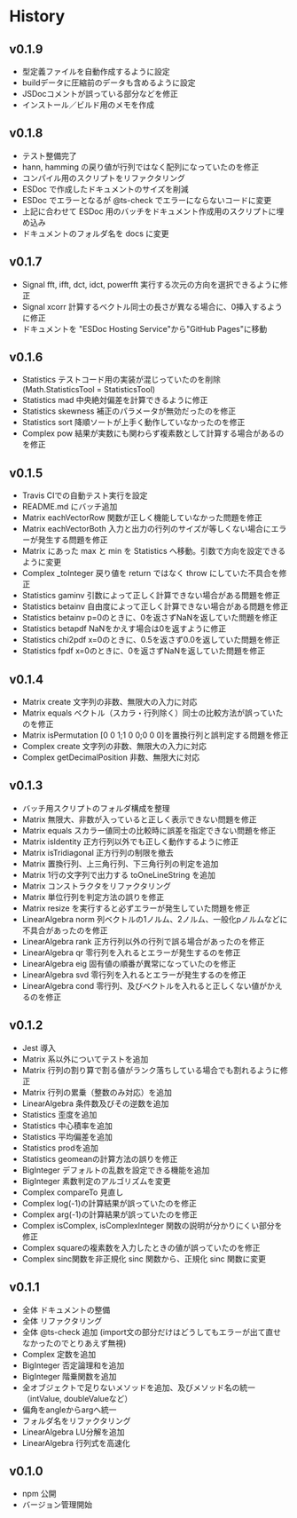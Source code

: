 # History

## v0.1.9
- 型定義ファイルを自動作成するように設定
- buildデータに圧縮前のデータも含めるように設定
- JSDocコメントが誤っている部分などを修正
- インストール／ビルド用のメモを作成

## v0.1.8
- テスト整備完了
- hann, hamming の戻り値が行列ではなく配列になっていたのを修正
- コンパイル用のスクリプトをリファクタリング
- ESDoc で作成したドキュメントのサイズを削減
- ESDoc でエラーとなるが @ts-check でエラーにならないコードに変更
- 上記に合わせて ESDoc 用のバッチをドキュメント作成用のスクリプトに埋め込み
- ドキュメントのフォルダ名を docs に変更

## v0.1.7
- Signal fft, ifft, dct, idct, powerfft 実行する次元の方向を選択できるように修正
- Signal xcorr 計算するベクトル同士の長さが異なる場合に、0挿入するように修正
- ドキュメントを "ESDoc Hosting Service"から"GitHub Pages"に移動

## v0.1.6
- Statistics テストコード用の実装が混じっていたのを削除(Math.StatisticsTool = StatisticsTool)
- Statistics mad 中央絶対偏差を計算できるように修正
- Statistics skewness 補正のパラメータが無効だったのを修正
- Statistics sort 降順ソートが上手く動作していなかったのを修正
- Complex pow 結果が実数にも関わらず複素数として計算する場合があるのを修正

## v0.1.5
- Travis CIでの自動テスト実行を設定
- README.md にバッチ追加
- Matrix eachVectorRow 関数が正しく機能していなかった問題を修正
- Matrix eachVectorBoth 入力と出力の行列のサイズが等しくない場合にエラーが発生する問題を修正
- Matrix にあった max と min を Statistics へ移動。引数で方向を設定できるように変更
- Complex _toInteger 戻り値を return ではなく throw にしていた不具合を修正
- Statistics gaminv 引数によって正しく計算できない場合がある問題を修正
- Statistics betainv 自由度によって正しく計算できない場合がある問題を修正
- Statistics betainv p=0のときに、0を返さずNaNを返していた問題を修正
- Statistics betapdf NaNをかえす場合は0を返すように修正
- Statistics chi2pdf x=0のときに、0.5を返さず0.0を返していた問題を修正
- Statistics fpdf x=0のときに、0を返さずNaNを返していた問題を修正

## v0.1.4
- Matrix create 文字列の非数、無限大の入力に対応
- Matrix equals ベクトル（スカラ・行列除く）同士の比較方法が誤っていたのを修正
- Matrix isPermutation [0 0 1;1 0 0;0 0 0]を置換行列と誤判定する問題を修正
- Complex create 文字列の非数、無限大の入力に対応
- Complex getDecimalPosition 非数、無限大に対応

## v0.1.3
- バッチ用スクリプトのフォルダ構成を整理
- Matrix 無限大、非数が入っていると正しく表示できない問題を修正
- Matrix equals スカラー値同士の比較時に誤差を指定できない問題を修正
- Matrix isIdentity 正方行列以外でも正しく動作するように修正
- Matrix isTridiagonal 正方行列の制限を撤去
- Matrix 置換行列、上三角行列、下三角行列の判定を追加
- Matrix 1行の文字列で出力する toOneLineString を追加
- Matrix コンストラクタをリファクタリング
- Matrix 単位行列を判定方法の誤りを修正
- Matrix resize を実行すると必ずエラーが発生していた問題を修正
- LinearAlgebra norm 列ベクトルの1ノルム、2ノルム、一般化pノルムなどに不具合があったのを修正
- LinearAlgebra rank 正方行列以外の行列で誤る場合があったのを修正
- LinearAlgebra qr 零行列を入れるとエラーが発生するのを修正
- LinearAlgebra eig 固有値の順番が異常になっていたのを修正
- LinearAlgebra svd 零行列を入れるとエラーが発生するのを修正
- LinearAlgebra cond 零行列、及びベクトルを入れると正しくない値がかえるのを修正

## v0.1.2
- Jest 導入
- Matrix 系以外についてテストを追加
- Matrix 行列の割り算で割る値がランク落ちしている場合でも割れるように修正
- Matrix 行列の累乗（整数のみ対応）を追加
- LinearAlgebra 条件数及びその逆数を追加
- Statistics 歪度を追加
- Statistics 中心積率を追加
- Statistics 平均偏差を追加
- Statistics prodを追加
- Statistics geomeanの計算方法の誤りを修正
- BigInteger デフォルトの乱数を設定できる機能を追加
- BigInteger 素数判定のアルゴリズムを変更
- Complex compareTo 見直し
- Complex log(-1)の計算結果が誤っていたのを修正
- Complex arg(-1)の計算結果が誤っていたのを修正
- Complex isComplex, isComplexInteger 関数の説明が分かりにくい部分を修正
- Complex squareの複素数を入力したときの値が誤っていたのを修正
- Complex sinc関数を非正規化 sinc 関数から、正規化 sinc 関数に変更

## v0.1.1
- 全体 ドキュメントの整備
- 全体 リファクタリング
- 全体 @ts-check 追加 (import文の部分だけはどうしてもエラーが出て直せなかったのでとりあえず無視)
- Complex 定数を追加
- BigInteger 否定論理和を追加
- BigInteger 階乗関数を追加
- 全オブジェクトで足りないメソッドを追加、及びメソッド名の統一（intValue, doubleValueなど）
- 偏角をangleからargへ統一
- フォルダ名をリファクタリング
- LinearAlgebra LU分解を追加
- LinearAlgebra 行列式を高速化

## v0.1.0
- npm 公開
- バージョン管理開始


